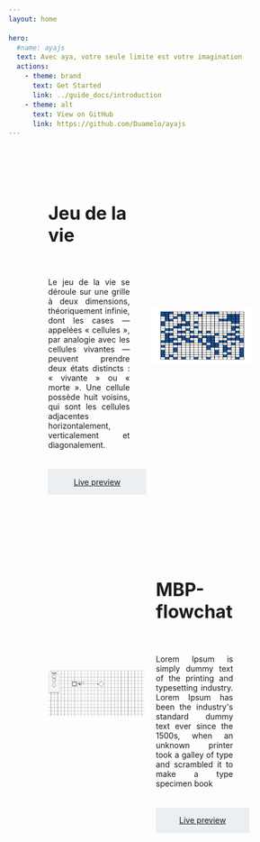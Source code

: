 ```yaml
---
layout: home

hero:
  #name: ayajs
  text: Avec aya, votre seule limite est votre imagination
  actions:
    - theme: brand
      text: Get Started
      link: ../guide_docs/introduction
    - theme: alt
      text: View on GitHub
      link: https://github.com/Duamelo/ayajs
---
```

<style scoped>

.main-block{
    height:100px;
    width:80%;
    margin:50px auto;
   /*background:grey;*/
}
.para-with-line-above-download{
    position:relative;
    max-width:135px;
    font-size:26px;
    font-weight:bold;
    margin-top:100px;
}
.para-with-line-above-overview{
  position:relative;
    max-width:80px;
    margin-bottom:20px;
    font-weight:bold;
}

.para-with-line-above-basic-usage{
 position:relative;
    max-width:100px;
    margin-bottom:20px;
    font-weight:bold;
}

.para-with-line-above-drawing-first-shape{
 position:relative;
    max-width:200px;
    margin-bottom:20px;
    font-weight:bold;
}

.para-with-line-above-next-step{
 position:relative;
    max-width:80px;
    margin-bottom:20px;
    font-weight:bold;
}
.para-with-line-above-uses-cases{
  padding-top:15px;
    position:relative;
    max-width:320px;
    margin-bottom:70px;
    font-weight:bold;
    font-size:56px;

}

.para-with-line-above-download::before,
.para-with-line-above-overview:before,
.para-with-line-above-basic-usage::before,
.para-with-line-above-drawing-first-shape::before,
.para-with-line-above-next-step::before,
.para-with-line-above-uses-cases::before{
    content:'';
    position:absolute;
    height: 3px;
    width:100%;
    background:black;
    top:-10px;
    left:0;
}

.inst{
background:#41DF811F;
width:100%;
padding-top:20px;
}

.divider{
  position:relative;
  display:flex;
  justify-content:center;
  width :100%;
  margin:30px 0px;
}
.divider::before{
   content:'';
    position:absolute;
    height: 1px;
    width:40%;
    background:rgba(0, 0, 0, 0.309);
    top:12px;
    left:5%;
}
.divider::after{
   content:'';
    position:absolute;
    height: 1px;
    width:40%;
    background:rgba(0, 0, 0, 0.309);
    top:12px;
    right:5%;
}

ul{
list-style-type: none;
width:70%;
margin-bottom:50px;
}
ul li::before {
  content: "\2022";
  color: #41df80d7;
  font-weight: bold;
  display: inline-block;
  margin-left:-20px;
  position:absolute;
}
ul li{
  margin-left:20px;
}
ul li h2{
  font-size:16px;
  font-weight:bold;
}
ul .overview-list{
  margin-bottom:20px;
}

.basic-usage-para,
.drawing-para,
.next-step-para
{
  margin-bottom:50px;
}

.big-test{
   margin-bottom:50px;
}

.use-case-block{
  margin-top:30px;
  
  display:flex;
  justify-content:space-around;
  padding:20px;
  border-radius:10px;
}

.use-case-presentation-block,
.right-use-case-presentation-block{
  width:50%;
  display:flex;
  flex-direction:column;
  justify-content:center;
}

.right-use-case-presentation-block{
  padding-left:20px;
}

.live-use-case-presentation{
  width:50%;
}

.use-case-block .use-case-presentation-block .use-case-description,
.use-case-block .right-use-case-presentation-block .use-case-description {
  padding:20px 0;
  text-align:justify;
  max-width: 80%;
}

.use-case-block .use-case-presentation-block .use-case-title,
.use-case-block .right-use-case-presentation-block .right-use-case-title{
  font-weight:bold;
  font-size:32px;
}

.live-use-case-presentation{
  display:flex;
  align-items:center;
}

@media(max-width: 688px){
    .use-case-block{
        display:block;
    }
    .live-use-case-presentation{
       width:100%;
    }
    .use-case-presentation-block,
    .right-use-case-presentation-block{
      width:100%;
    }

    .right-use-case-presentation-block{
      margin-top:20px;
  }
}

.use-case-block .use-case-presentation-block .use-case-button,
.use-case-block .right-use-case-presentation-block .use-case-button{
    padding:14.5px;
    background:#58768f1a;
    max-width:80%;
    text-align:center;
    
  }

  .main-footer{
    background:black;
    width:100%;
  }
</style>

<body>

<div class="main-block">

  <!--<p class="para-with-line-above-uses-cases">Uses cases </p>-->

  <div class="use-case-block">
    <div class="use-case-presentation-block">
      <h1 class="use-case-title"> Jeu de la vie</h1>
      <p class="use-case-description">
        Le jeu de la vie se déroule sur une grille à deux dimensions, théoriquement infinie, dont les cases — appelées « cellules », par analogie avec les cellules vivantes — peuvent prendre deux états distincts : « vivante » ou « morte ».
Une cellule possède huit voisins, qui sont les cellules adjacentes horizontalement, verticalement et diagonalement.
      </p>
      <a href="https://duamelo.github.io/game_of_life/" class="use-case-button">Live preview</a>
    </div>
    <div class="live-use-case-presentation">
      <img src="./images/game_of_life.gif" width="400px" height="100px">
    </div>
  </div>
<br><br>
   <div class="use-case-block">
    <div class="live-use-case-presentation">
      <img src="./images/flowchart.gif">
    </div>
     <div class="right-use-case-presentation-block">
      <h1 class="right-use-case-title">MBP-flowchat</h1>
      <p class="use-case-description">
        Lorem Ipsum is simply dummy text of the printing and typesetting industry. Lorem Ipsum has been the industry's standard dummy text ever since the 1500s, when an unknown printer took a galley of type and scrambled it to make a type specimen book
      </p>
      <a href="#!" class="use-case-button">Live preview</a>
    </div>
  </div>
</div>

</body>
